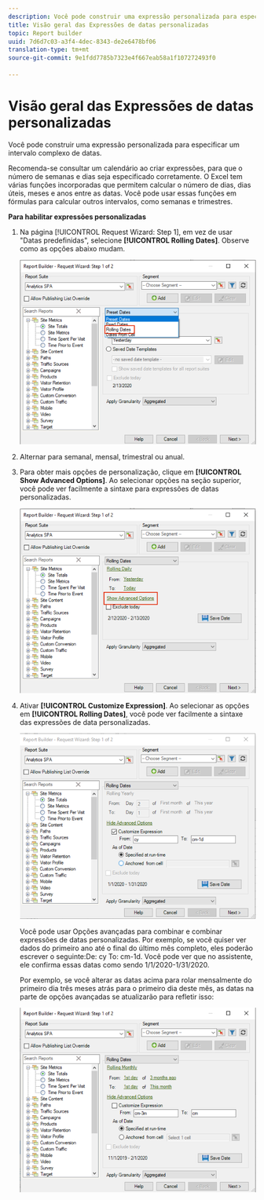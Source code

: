 ```yaml
---
description: Você pode construir uma expressão personalizada para especificar um intervalo complexo de datas.
title: Visão geral das Expressões de datas personalizadas
topic: Report builder
uuid: 7d6d7c03-a3f4-4dec-8343-de2e6478bf06
translation-type: tm+mt
source-git-commit: 9e1fdd7785b7323e4f667eab58a1f107272493f0

---
```



# Visão geral das Expressões de datas personalizadas

Você pode construir uma expressão personalizada para especificar um intervalo complexo de datas.

Recomenda-se consultar um calendário ao criar expressões, para que o número de semanas e dias seja especificado corretamente. O Excel tem várias funções incorporadas que permitem calcular o número de dias, dias úteis, meses e anos entre as datas. Você pode usar essas funções em fórmulas para calcular outros intervalos, como semanas e trimestres.

**Para habilitar expressões personalizadas**

1. Na página [!UICONTROL Request Wizard: Step 1], em vez de usar &quot;Datas predefinidas&quot;, selecione **[!UICONTROL Rolling Dates]**. Observe como as opções abaixo mudam.

   ![](assets/rolldates1.png)

1. Alternar para semanal, mensal, trimestral ou anual.
1. Para obter mais opções de personalização, clique em **[!UICONTROL Show Advanced Options]**. Ao selecionar opções na seção superior, você pode ver facilmente a sintaxe para expressões de datas personalizadas.

   ![](assets/rolldates2.png)

1. Ativar **[!UICONTROL Customize Expression]**. Ao selecionar as opções em **[!UICONTROL Rolling Dates]**, você pode ver facilmente a sintaxe das expressões de data personalizadas.

   ![](assets/rolldates5.png)

   Você pode usar Opções avançadas para combinar e combinar expressões de datas personalizadas. Por exemplo, se você quiser ver dados do primeiro ano até o final do último mês completo, eles poderão escrever o seguinte:De: cy To: cm-1d. Você pode ver que no assistente, ele confirma essas datas como sendo 1/1/2020-1/31/2020.

   Por exemplo, se você alterar as datas acima para rolar mensalmente do primeiro dia três meses atrás para o primeiro dia deste mês, as datas na parte de opções avançadas se atualizarão para refletir isso:

   ![](assets/rolldates3.png)

